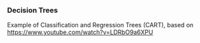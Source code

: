 ### Decision Trees
 Example of Classification and Regression Trees (CART), based on https://www.youtube.com/watch?v=LDRbO9a6XPU